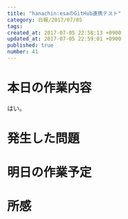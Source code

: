 ```yaml
---
title: "hanachin:esaのGitHub連携テスト"
category: 日報/2017/07/05
tags: 
created_at: 2017-07-05 22:58:13 +0900
updated_at: 2017-07-05 22:59:01 +0900
published: true
number: 41
---
```


# 本日の作業内容

はい。

# 発生した問題

# 明日の作業予定

# 所感

